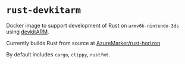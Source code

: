 # `rust-devkitarm`

Docker image to support development of Rust on `armv6k-nintendo-3ds` using
[devkitARM](https://hub.docker.com/r/devkitpro/devkitarm/).

Currently builds Rust from source at
[AzureMarker/rust-horizon](https://github.com/AzureMarker/rust-horizon)

By default includes `cargo`, `clippy`, `rustfmt`.
